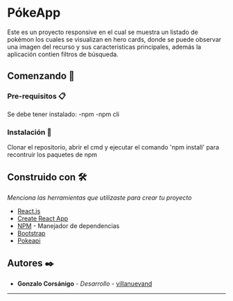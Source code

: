 # PókeApp

Este es un proyecto responsive en el cual se muestra un listado de pokémon los cuales se visualizan en hero cards, donde se puede observar una imagen del recurso y sus caracteristicas principales, además la aplicación contien filtros de búsqueda.

## Comenzando 🚀


### Pre-requisitos 📋

Se debe tener instalado:
-npm
-npm cli

### Instalación 🔧

Clonar el repositorio, abrir el cmd y ejecutar el comando 'npm install' para recontruir los paquetes de npm

## Construido con 🛠️

_Menciona las herramientas que utilizaste para crear tu proyecto_

* [React.js](https://es.reactjs.org/)
* [Create React App](https://create-react-app.dev/)
* [NPM](https://www.npmjs.com/) - Manejador de dependencias
* [Bootstrap](https://getbootstrap.com)
* [Pokeapi](https://pokeapi.co/)

## Autores ✒️

* **Gonzalo Corsánigo** - *Desarrollo* - [villanuevand](https://github.com/Gonzalo61)



---

